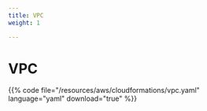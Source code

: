 ```yaml
---
title: VPC
weight: 1

---
```


# VPC

{{% code file="/resources/aws/cloudformations/vpc.yaml" language="yaml" download="true" %}}
